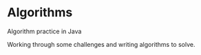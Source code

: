 # Algorithms
Algorithm practice in Java

Working through some challenges and writing algorithms to solve.
